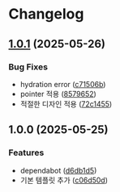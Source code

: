 # Changelog

## [1.0.1](https://github.com/MontyCoder0701/nextjs-starter/compare/v1.0.0...v1.0.1) (2025-05-26)


### Bug Fixes

* hydration error ([c71506b](https://github.com/MontyCoder0701/nextjs-starter/commit/c71506b251c852206234688cd41a91810527f3e6))
* pointer 적용 ([8579652](https://github.com/MontyCoder0701/nextjs-starter/commit/8579652f1d67fa044a9784dbff686916e59c2575))
* 적절한 디자인 적용 ([72c1455](https://github.com/MontyCoder0701/nextjs-starter/commit/72c1455b58a19d6dcb6b79a74cb55e44ff77f7f3))

## 1.0.0 (2025-05-25)


### Features

* dependabot ([d6db1d5](https://github.com/MontyCoder0701/nextjs-starter/commit/d6db1d5d11ecbda247479e340f73a139c07db870))
* 기본 템플릿 추가 ([c06d50d](https://github.com/MontyCoder0701/nextjs-starter/commit/c06d50da4c986b80c0cdf8a111fae9e0170db3dd))
